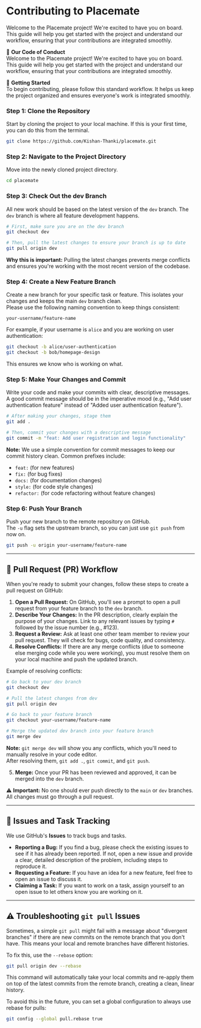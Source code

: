 # Contributing to Placemate
Welcome to the Placemate project! We're excited to have you on board. This guide will help you get started with the project and understand our workflow, ensuring that your contributions are integrated smoothly.

🤝 **Our Code of Conduct**  
Welcome to the Placemate project! We're excited to have you on board. This guide will help you get started with the project and understand our workflow, ensuring that your contributions are integrated smoothly.

🚀 **Getting Started**  
To begin contributing, please follow this standard workflow. It helps us keep the project organized and ensures everyone's work is integrated smoothly.

### Step 1: Clone the Repository
Start by cloning the project to your local machine. If this is your first time, you can do this from the terminal.

```bash
git clone https://github.com/Kishan-Thanki/placemate.git
```

### Step 2: Navigate to the Project Directory
Move into the newly cloned project directory.

```bash
cd placemate
```

### Step 3: Check Out the dev Branch
All new work should be based on the latest version of the `dev` branch. The `dev` branch is where all feature development happens.

```bash
# First, make sure you are on the dev branch
git checkout dev

# Then, pull the latest changes to ensure your branch is up to date
git pull origin dev
```

**Why this is important:** Pulling the latest changes prevents merge conflicts and ensures you're working with the most recent version of the codebase.

### Step 4: Create a New Feature Branch
Create a new branch for your specific task or feature. This isolates your changes and keeps the main `dev` branch clean.  
Please use the following naming convention to keep things consistent:

```
your-username/feature-name
```


For example, if your username is `alice` and you are working on user authentication:

```bash
git checkout -b alice/user-authentication
git checkout -b bob/homepage-design
```

This ensures we know who is working on what.

### Step 5: Make Your Changes and Commit
Write your code and make your commits with clear, descriptive messages.  
A good commit message should be in the imperative mood (e.g., "Add user authentication feature" instead of "Added user authentication feature").

```bash
# After making your changes, stage them
git add .

# Then, commit your changes with a descriptive message
git commit -m "feat: Add user registration and login functionality"
```

**Note:** We use a simple convention for commit messages to keep our commit history clean. Common prefixes include:

- `feat:` (for new features)
- `fix:` (for bug fixes)
- `docs:` (for documentation changes)
- `style:` (for code style changes)
- `refactor:` (for code refactoring without feature changes)

### Step 6: Push Your Branch
Push your new branch to the remote repository on GitHub.  
The `-u` flag sets the upstream branch, so you can just use `git push` from now on.

```bash
git push -u origin your-username/feature-name
```

---

## 📝 Pull Request (PR) Workflow
When you're ready to submit your changes, follow these steps to create a pull request on GitHub:

1. **Open a Pull Request:** On GitHub, you'll see a prompt to open a pull request from your feature branch to the `dev` branch.  
2. **Describe Your Changes:** In the PR description, clearly explain the purpose of your changes. Link to any relevant issues by typing `#` followed by the issue number (e.g., #123).  
3. **Request a Review:** Ask at least one other team member to review your pull request. They will check for bugs, code quality, and consistency.  
4. **Resolve Conflicts:** If there are any merge conflicts (due to someone else merging code while you were working), you must resolve them on your local machine and push the updated branch.  

Example of resolving conflicts:

```bash
# Go back to your dev branch
git checkout dev

# Pull the latest changes from dev
git pull origin dev

# Go back to your feature branch
git checkout your-username/feature-name

# Merge the updated dev branch into your feature branch
git merge dev
```

**Note:** `git merge dev` will show you any conflicts, which you'll need to manually resolve in your code editor.  
After resolving them, `git add .`, `git commit`, and `git push`.

5. **Merge:** Once your PR has been reviewed and approved, it can be merged into the `dev` branch.

⚠️ **Important:** No one should ever push directly to the `main` or `dev` branches. All changes must go through a pull request.

---

## 🐛 Issues and Task Tracking
We use GitHub's **Issues** to track bugs and tasks.

- **Reporting a Bug:** If you find a bug, please check the existing issues to see if it has already been reported. If not, open a new issue and provide a clear, detailed description of the problem, including steps to reproduce it.  
- **Requesting a Feature:** If you have an idea for a new feature, feel free to open an issue to discuss it.  
- **Claiming a Task:** If you want to work on a task, assign yourself to an open issue to let others know you are working on it.

---

## ⚠️ Troubleshooting `git pull` Issues
Sometimes, a simple `git pull` might fail with a message about "divergent branches" if there are new commits on the remote branch that you don't have. This means your local and remote branches have different histories.

To fix this, use the `--rebase` option:

```bash
git pull origin dev --rebase
```

This command will automatically take your local commits and re-apply them on top of the latest commits from the remote branch, creating a clean, linear history.

To avoid this in the future, you can set a global configuration to always use rebase for pulls:

```bash
git config --global pull.rebase true
```